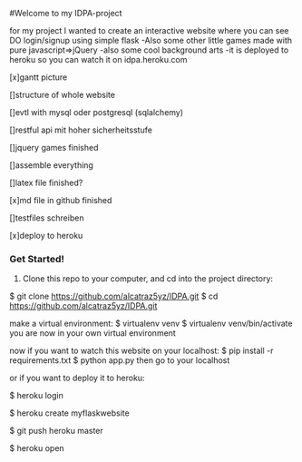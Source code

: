 #Welcome to my IDPA-project

for my project I wanted to create an interactive website where you can see
DO login/signup using simple flask
-Also some other little games made with pure javascript=>jQuery
-also some cool background arts
-it is deployed to heroku so you can watch it on idpa.heroku.com





[x]gantt picture

[]structure of whole website

[]evtl with mysql oder postgresql (sqlalchemy)

[]restful api mit hoher sicherheitsstufe

[]jquery games finished

[]assemble everything

[]latex file finished?

[x]md file in github finished

[]testfiles schreiben

[x]deploy to heroku








### Get Started!

1. Clone this repo to your computer, and cd into the project directory:


  $ git clone https://github.com/alcatraz5yz/IDPA.git
  $ cd https://github.com/alcatraz5yz/IDPA.git

make a virtual environment:
$ virtualenv venv
$ virtualenv venv/bin/activate
you are now in your own virtual environment

now if you want to watch this website on your localhost:
$ pip install -r requirements.txt
$ python app.py
then go to your localhost


or if you want to deploy it to heroku:

$ heroku login

$ heroku create myflaskwebsite

$ git push heroku master

$ heroku open
